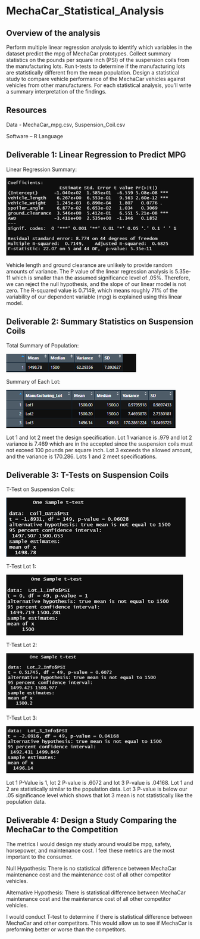 # MechaCar_Statistical_Analysis

## Overview of the analysis
Perform multiple linear regression analysis to identify which variables in the dataset predict the mpg of MechaCar prototypes. Collect summary statistics on the pounds per square inch (PSI) of the suspension coils from the manufacturing lots. Run t-tests to determine if the manufacturing lots are statistically different from the mean population. Design a statistical study to compare vehicle performance of the MechaCar vehicles against vehicles from other manufacturers. For each statistical analysis, you’ll write a summary interpretation of the findings.

## Resources
Data - MechaCar_mpg.csv, Suspension_Coil.csv

Software – R Language 

## Deliverable 1:  Linear Regression to Predict MPG
Linear Regression Summary: 

![non-random-var](https://github.com/NickFoley47/MechaCar_Statistical_Analysis/blob/main/Pics/non-random-var.PNG)

Vehicle length and ground clearance are unlikely to provide random amounts of variance. The P value of the linear regression analysis is 5.35e-11 which is smaller than the assumed significance level of .05%. Therefore, we can reject the null hypothesis, and the slope of our linear model is not zero. The R-squared value is 0.7149, which means roughly 71% of the variability of our dependent variable (mpg) is explained using this linear model. 

## Deliverable 2: Summary Statistics on Suspension Coils

Total Summary of Population:

![total-summary]( https://github.com/NickFoley47/MechaCar_Statistical_Analysis/blob/main/Pics/total-summary.PNG)

Summary of Each Lot:

![lot-summary]( https://github.com/NickFoley47/MechaCar_Statistical_Analysis/blob/main/Pics/lot-summary.PNG)

Lot 1 and lot 2 meet the design specification. Lot 1 variance is .979 and lot 2 variance is 7.469 which are in the accepted since the suspension coils must not exceed 100 pounds per square inch. Lot 3 exceeds the allowed amount, and the variance is 170.286. Lots 1 and 2 meet specifications. 

## Deliverable 3: T-Tests on Suspension Coils

T-Test on Suspension Coils:

![ t-test-overall](https://github.com/NickFoley47/MechaCar_Statistical_Analysis/blob/main/Pics/t-test-overall.PNG)

T-Test Lot 1:

![ lot-1-ttest]( https://github.com/NickFoley47/MechaCar_Statistical_Analysis/blob/main/Pics/lot-1-ttest.PNG)

T-Test Lot 2:

![ lot-2-ttest]( https://github.com/NickFoley47/MechaCar_Statistical_Analysis/blob/main/Pics/lot-2-ttest.PNG)

T-Test Lot 3:

![lot-3-ttest]( https://github.com/NickFoley47/MechaCar_Statistical_Analysis/blob/main/Pics/lot-3-ttest.PNG)

Lot 1 P-Value is 1, lot 2 P-value is .6072 and lot 3 P-value is .04168. Lot 1 and 2 are statistically similar to the population data. Lot 3 P-value is below our .05 significance level which shows that lot 3 mean is not statistically like the population data.

## Deliverable 4: Design a Study Comparing the MechaCar to the Competition
The metrics I would design my study around would be mpg, safety, horsepower, and maintenance cost. I feel these metrics are the most important to the consumer. 

Null Hypothesis: There is no statistical difference between MechaCar maintenance cost and the maintenance cost of all other competitor vehicles.

Alternative Hypothesis: There is statistical difference between MechaCar maintenance cost and the maintenance cost of all other competitor vehicles.

I would conduct T-test to determine if there is statistical difference between MechaCar and other competitors. This would allow us to see if MechaCar is preforming better or worse than the competitors. 

